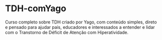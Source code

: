 # TDH-comYago
Curso completo sobre TDH criado por Yago, com conteúdo simples, direto e pensado para ajudar pais, educadores e interessados a entender e lidar com o Transtorno de Déficit de Atenção com Hiperatividade.
 